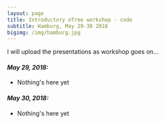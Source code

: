 ```yaml
---
layout: page
title: Introductory oTree workshop - code
subtitle: Hamburg, May 29-30 2018
bigimg: /img/hamburg.jpg
---
```


I will upload the presentations as workshop goes on...

#### _May 29, 2018:_

* Nothing's here yet

#### _May 30, 2018:_

* Nothing's here yet

 